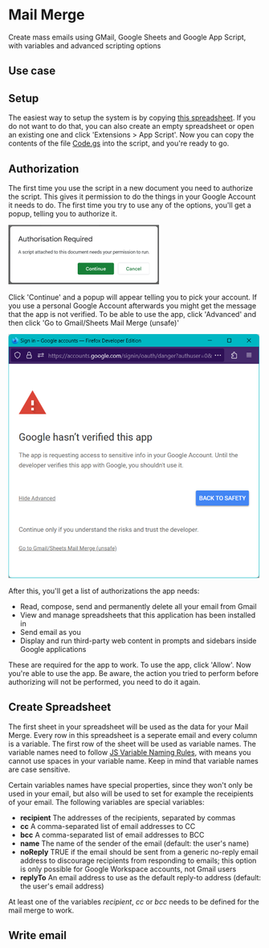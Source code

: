 # Mail Merge
Create mass emails using GMail, Google Sheets and Google App Script, with variables and advanced scripting options

## Use case

## Setup
The easiest way to setup the system is by copying [this spreadsheet](https://docs.google.com/spreadsheets/d/1boihzJ4OGOHytMMEi9k6nDC4EFIOD96UzFYxVGtGuPc/copy). If you do not want to do that, you can also create an empty spreadsheet or open an existing one and click 'Extensions > App Script'. Now you can copy the contents of the file [Code.gs](Code.gs) into the script, and you're ready to go.

## Authorization
The first time you use the script in a new document you need to authorize the script. This gives it permission to do the things in your Google Account it needs to do. The first time you try to use any of the options, you'll get a popup, telling you to authorize it.

![Popup with the text 'Authorisation Required - A script attached to this document needs your permission to run' and the options 'Continue' and 'Cancel'](images/Authorization%20Required.png)

Click 'Continue' and a popup will appear telling you to pick your account. If you use a personal Google Account afterwards you might get the message that the app is not verified. To be able to use the app, click 'Advanced' and then click 'Go to Gmail/Sheets Mail Merge (unsafe)'

![Popup with the text 'Google hasn’t verified this app - The app is requesting access to sensitive info in your Google Account. Until the developer verifies this app with Google, you shouldn't use it.' with at the bottom the text 'Continue only if you understand the risks and trust the developer.' and a link saying 'Go to Gmail/Sheets Mail Merge (unsafe)'.](images/Verify%20app.png)

After this, you'll get a list of authorizations the app needs:

* Read, compose, send and permanently delete all your email from Gmail
* View and manage spreadsheets that this application has been installed in
* Send email as you
* Display and run third-party web content in prompts and sidebars inside Google applications

These are required for the app to work. To use the app, click 'Allow'. Now you're able to use the app. Be aware, the action you tried to perform before authorizing will not be performed, you need to do it again.

## Create Spreadsheet
The first sheet in your spreadsheet will be used as the data for your Mail Merge. Every row in this spreadsheet is a seperate email and every column is a variable. The first row of the sheet will be used as variable names. The variable names need to follow [JS Variable Naming Rules](https://developer.mozilla.org/en-US/docs/Learn/JavaScript/First_steps/Variables#an_aside_on_variable_naming_rules), with means you cannot use spaces in your variable name. Keep in mind that variable names are case sensitive.

Certain variables names have special properties, since they won't only be used in your email, but also will be used to set for example the receipients of your email. The following variables are special variables:
* **recipient** The addresses of the recipients, separated by commas
* **cc** A comma-separated list of email addresses to CC
* **bcc** A comma-separated list of email addresses to BCC
* **name** The name of the sender of the email (default: the user's name)
* **noReply** TRUE if the email should be sent from a generic no-reply email address to discourage recipients from responding to emails; this option is only possible for Google Workspace accounts, not Gmail users
* **replyTo** An email address to use as the default reply-to address (default: the user's email address)

At least one of the variables *recipient*, *cc* or *bcc* needs to be defined for the mail merge to work.

## Write email
